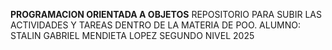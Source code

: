 **PROGRAMACION ORIENTADA A OBJETOS**
REPOSITORIO PARA SUBIR LAS ACTIVIDADES Y TAREAS DENTRO DE LA MATERIA DE POO.
ALUMNO: STALIN GABRIEL MENDIETA LOPEZ
SEGUNDO NIVEL 2025
